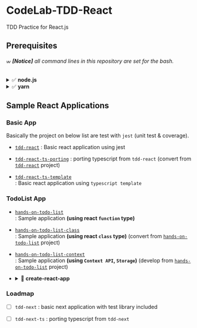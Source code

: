 # CodeLab-TDD-React

TDD Practice for React.js

## Prerequisites

<h6>
    <img alt="warining-sign" width="12" src="https://emojipedia-us.s3.dualstack.us-west-1.amazonaws.com/thumbs/120/facebook/304/warning_26a0-fe0f.png"/>
    <b>[Notice]</b>
    all command lines in this repository are set for the bash.
</h6>

<details>
<summary>✅ <b>node.js</b></summary>

### Prepare **[node](https://nodejs.org)** using [**nvm**](https://github.com/nvm-sh/nvm#installing-and-updating)

1. Get latest version of nvm

  ```bash
  export NVM_LATEST_VERS=$(curl -H "accept: application/vnd.github.v3+json" -s "https://api.github.com/repos/nvm-sh/nvm/releases/latest" | jq ".tag_name" | tr -d '"')
  echo " * NVM_LATEST_VERS: ${NVM_LATEST_VERS}"
  ```

1. Instal nvm using on current shell.

    ```bash
    curl -o- https://raw.githubusercontent.com/nvm-sh/nvm/v0.39.0/install.sh | $SHELL
    ```

1. Copy and paste below nvm setting scripts into your profile.  
   _(e.g `~/.bashrc` or `~/.zshrc`, etc.)_

    ```bash
    # NVM
    export NVM_DIR="$HOME/.nvm"
    [ -s "$NVM_DIR/nvm.sh" ] && \. "$NVM_DIR/nvm.sh"  # This loads nvm
    [ -s "$NVM_DIR/bash_completion" ] && \. "$NVM_DIR/bash_completion"  # This loads nvm bash_completion
    ```

    Then refesh your profile.

    ```bash
    source ~/.bashrc
    # OR
    source ~/.zshrc
    ```

    Check the version

    ```bash
    nvm -v
    ```

1. Set _LTS version_ of node using nvm

    ```bash
    # Download and install node package
    nvm install --lts
    nvm use --lts 

    # Check
    nvm which node
    node -v
    ```

    ```bash
    # Option :: update npm
    npm i -g npm
    ```

<br>
</details>

<details>
<summary>✅ <b>yarn</b></summary>

### Prepare **[yarn](https://yarnpkg.com/getting-started/install)**

```bash
npm i -g yarn

# Check
yarn -v
```

<br>
</details>

## Sample React Applications

### Basic App

Basically the project on below list are test with `jest` (unit test & coverage).

- [`tdd-react`](./tdd-react#readme)
  : Basic react application using jest

- [`tdd-react-ts-porting`](./tdd-react-ts-porting#readme)
  : porting typescript from `tdd-react` (convert from [`tdd-react`](./tdd-react#readme) project)

- [`tdd-react-ts-template`](./tdd-react-ts-template#readme)  
  : Basic react application using `typescript template`

### TodoList App

- [`hands-on-todo-list`](./hands-on-todo-list#readme)  
  : Sample application **(using react `function` type)**

- [`hands-on-todo-list-class`](./hands-on-todo-list-class#readme)  
  : Sample application **(using react `class` type)** (convert from [`hands-on-todo-list`](./hands-on-todo-list#readme) project)

- [`hands-on-todo-list-context`](./hands-on-todo-list-context#readme)  
  : Sample application **(using `Context API`, `Storage`)** (develop from [`hands-on-todo-list`](./hands-on-todo-list#readme) project)

- <details>
  <summary>💫 <b>create-react-app</b></summary>
  <br>

  ```bash
  # Installing
  npm install -g create-react-app

  # Check
  npx create-react-app --version
  ```

  How to use `create-react-app`

  ```bash
  # Init
  npx create-react-app <YOUR_APP_NAME> [--template=typescript]

  # Launch
  cd <YOUR_APP_NAME>
  yarn start  # or | npm run start
  ```

  <br>
  </details>

### Loadmap

- [ ] `tdd-next`
  : basic next application with test library included

- [ ] `tdd-next-ts`
  : porting typescript from `tdd-next`
